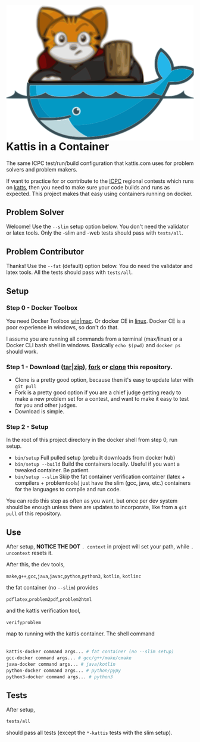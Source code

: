 <img align="right" src="kattis-docker.png">

# Kattis in a Container

The same ICPC test/run/build configuration that kattis.com uses for problem solvers and problem makers.

If want to practice for or contribute to the [ICPC](https://icpc.foundation) regional contests which runs on [katts](https://open.kattis.com), then you need to make sure your code builds and runs as expected.  This project makes that easy using containers running on docker.

## Problem Solver

Welcome! Use the `--slim` setup option below.  You don't need the validator or latex tools.  Only the -slim and -web tests should pass with `tests/all`.

## Problem Contributor

Thanks! Use the `--fat` (default) option below.  You do need the validator and latex tools.  All the tests should pass with `tests/all`.

## Setup

### Step 0 - Docker Toolbox

You need Docker Toolbox [win](https://docs.docker.com/toolbox/toolbox_install_windows/)|[mac](https://docs.docker.com/toolbox/toolbox_install_mac/).  Or docker CE in [linux](https://docs.docker.com/install/).  Docker CE is a poor experience in windows, so don't do that.

I assume you are running all commands from a terminal (max/linux) or a Docker CLI bash shell in windows.  Basically `echo $(pwd)` and `docker ps` should work.

### Step 1 - Download ([tar](https://api.github.com/repos/icpc/kattis-docker/tarball/master)|[zip](https://api.github.com/repos/icpc/kattis-docker/zipball/master)), [fork](https://help.github.com/articles/fork-a-repo/) or [clone](https://help.github.com/articles/cloning-a-repository/) this repository.

* Clone is a pretty good option, because then it's easy to update later with `git pull`
* Fork is a pretty good option if you are a chief judge getting ready to make a new problem set for a contest, and want to make it easy to test for you and other judges.
* Download is simple.

### Step 2 - Setup

In the root of this project directory in the docker shell from step 0, run setup.

* `bin/setup` Full pulled setup (prebuilt downloads from docker hub)
* `bin/setup --build` Build the containers locally.  Useful if you want a tweaked container.  Be patient.
* `bin/setup --slim` Skip the fat container verification container (latex + compilers + problemtools) just have the slim (gcc, java, etc.) containers for the languages to compile and run code.

You can redo this step as often as you want, but once per dev system should be enough unless there are updates to incorporate, like from a `git pull` of this repository.

## Use

After setup, **NOTICE THE DOT** `. context` in project will set your path, while `. uncontext` resets it.  

After this, the dev tools,

`make`,`g++`,`gcc`,`java`,`javac`,`python`,`python3`, `kotlin`, `kotlinc`

the fat container (no `--slim`) provides

`pdflatex`,`problem2pdf`,`problem2html`

and the kattis verification tool,

`verifyproblem`

map to running with the kattis container. The shell command

```bash

kattis-docker command args... # fat container (no --slim setup)
gcc-docker command args... # gcc/g++/make/cmake
java-docker command args... # java/kotlin
python-docker command args... # python/pypy
python3-docker command args... # python3

```

## Tests

After setup,

```bash
tests/all
```

should pass all tests (except the `*-kattis` tests with the slim setup).